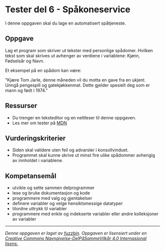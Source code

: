 # Tester del 6 - Spåkoneservice

I denne oppgaven skal du lage en automatisert spåtjeneste.

## Oppgave

Lag et program som skriver ut tekster med personlige spådomer. Hvilken tekst som skal skrives ut avhenger av verdiene i variablene: Kjønn, Fødselsår og Navn.

Et eksempel på en spådom kan være:

"Kjære Tom Jarle, denne måneden vil du motta en gave fra en ukjent. Unngå pengespill og gatekjøkkenmat. Dette gjelder spesielt deg som er mann og født i 1974."

## Ressurser

* Du trenger en teksteditor og en nettleser til denne oppgaven.
* Les mer om tester på [MDN](https://developer.mozilla.org/en-US/docs/Web/JavaScript/Reference/Statements/if...else)

## Vurderingskriterier

* Siden skal validere uten feil og advarsler i konsollvinduet.
* Programmet skal kunne skrive ut minst fire ulike spådommer avhengig av innholdet i variablene.

## Kompetansemål

* utvikle og sette sammen delprogrammer
* lese og bruke dokumentasjon og kode
* programmere med valg og gjentakelser
* definere variabler og velge hensiktsmessige datatyper
* tilordne uttrykk til variabler
* programmere med enkle og indekserte variabler eller andre kolleksjoner av variabler

---
_Denne oppgaven er laget av [fuzzbin](https://github.com/fuzzbin). Oppgaven er lisensiert under en [Creative Commons Navngivelse-DelPåSammeVilkår 4.0 Internasjonal lisens.
](http://creativecommons.org/licenses/by-sa/4.0/)_
